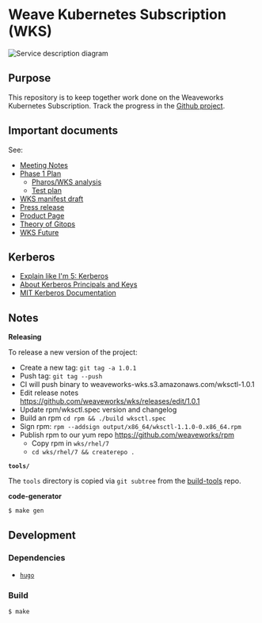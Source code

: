 # Weave Kubernetes Subscription (WKS)

![Service description diagram](https://www.weave.works/assets/images/blt1670b4d9d8010619/KB_support_diagram.jpg)

## Purpose
This repository is to keep together work done on the Weaveworks Kubernetes Subscription. Track the progress in the [Github project](https://github.com/weaveworks/wks/projects/1).

## Important documents
See:
- [Meeting Notes](https://drive.google.com/open?id=1wfN4V6T9t1-eapXGabFZqkBCxyKW3uVZzz-cBCosgxs)
- [Phase 1 Plan](https://docs.google.com/document/d/1q3y0jDrzNKpTxPUi5JYf8vaPDTLV9_Ur65lxZFElDSo/edit)
  - [Pharos/WKS analysis](https://docs.google.com/document/d/1FRJd5Uj0CuHPwHbqXooIpUF1UKTy9tjsBaNqAA5BtrQ/edit)
  - [Test plan](https://docs.google.com/spreadsheets/d/1EdSdbdbFrYrjLwr33qAMF31n_g2hrSgogljen8RBHj4/edit)
- [WKS manifest draft](https://docs.google.com/document/d/1WtIE11RC-6f4mhp2Krsf1AsNCNEHcSuEQNp12nV0mDU/edit#)
- [Press release](https://www.weave.works/press/releases/weaveworks-launches-enterprise-gitops-services/)
- [Product Page](https://www.weave.works/product/enterprise-kubernetes-support/)
- [Theory of Gitops](https://docs.google.com/document/d/1Y8kr3gROHUnFuGR3h4adjwWH6E3ttGHIYwVuWWVv2VE/edit)
- [WKS Future](https://docs.google.com/document/d/1HK6r5CA0ZlUQT3PmFWVQ_93TlPz31nHdx13-pve1S4U/edit#)

## Kerberos

- [Explain like I'm 5: Kerberos](http://www.roguelynn.com/words/explain-like-im-5-kerberos/)
- [About Kerberos Principals and Keys](https://ssimo.org/blog/id_016.html)
- [MIT Kerberos Documentation](http://web.mit.edu/kerberos/krb5-1.12/doc/index.html)

## Notes

**Releasing**

To release a new version of the project:
  - Create a new tag: `git tag -a 1.0.1`
  - Push tag: `git tag --push`
  - CI will push binary to weaveworks-wks.s3.amazonaws.com/wksctl-1.0.1
  - Edit release notes https://github.com/weaveworks/wks/releases/edit/1.0.1
  - Update rpm/wksctl.spec version and changelog
  - Build an rpm `cd rpm && ./build wksctl.spec`
  - Sign rpm: `rpm --addsign output/x86_64/wksctl-1.1.0-0.x86_64.rpm`
  - Publish rpm to our yum repo https://github.com/weaveworks/rpm
    - Copy rpm in `wks/rhel/7`
    - `cd wks/rhel/7 && createrepo .`

**`tools/`**

The `tools` directory is copied via `git subtree` from the
[build-tools](https://github.com/weaveworks/build-tools) repo.

**code-generator**

```
$ make gen

```

## Development

### Dependencies

- [`hugo`](https://gohugo.io/getting-started/quick-start/)

### Build

```
$ make
```
